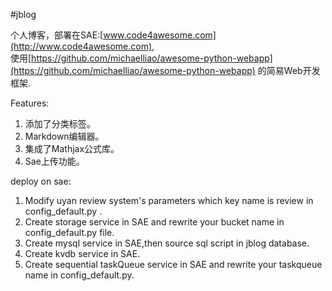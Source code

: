 #jblog

个人博客，部署在SAE:[www.code4awesome.com](http://www.code4awesome.com),   
使用[https://github.com/michaelliao/awesome-python-webapp](https://github.com/michaelliao/awesome-python-webapp)
的简易Web开发框架.  


Features:

1. 添加了分类标签。
2. Markdown编辑器。
3. 集成了Mathjax公式库。
4. Sae上传功能。

deploy on sae:

1. Modify uyan review system's parameters which key name is review in config_default.py .
2. Create storage service in SAE and rewrite your bucket name in config_default.py file.
3. Create mysql service in SAE,then source sql script in jblog database.
4. Create kvdb service in SAE.
5. Create sequential taskQueue service in SAE and rewrite your taskqueue name in config_default.py.



